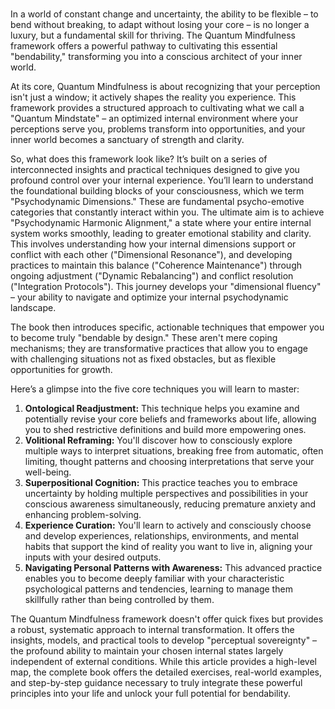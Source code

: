 ###
In a world of constant change and uncertainty, the ability to be flexible – to bend without breaking, to adapt without losing your core – is no longer a luxury, but a fundamental skill for thriving. The Quantum Mindfulness framework offers a powerful pathway to cultivating this essential "bendability," transforming you into a conscious architect of your inner world.

At its core, Quantum Mindfulness is about recognizing that your perception isn't just a window; it actively shapes the reality you experience. This framework provides a structured approach to cultivating what we call a "Quantum Mindstate" – an optimized internal environment where your perceptions serve you, problems transform into opportunities, and your inner world becomes a sanctuary of strength and clarity.

So, what does this framework look like? It’s built on a series of interconnected insights and practical techniques designed to give you profound control over your internal experience. You’ll learn to understand the foundational building blocks of your consciousness, which we term "Psychodynamic Dimensions." These are fundamental psycho-emotive categories that constantly interact within you. The ultimate aim is to achieve "Psychodynamic Harmonic Alignment," a state where your entire internal system works smoothly, leading to greater emotional stability and clarity. This involves understanding how your internal dimensions support or conflict with each other ("Dimensional Resonance"), and developing practices to maintain this balance ("Coherence Maintenance") through ongoing adjustment ("Dynamic Rebalancing") and conflict resolution ("Integration Protocols"). This journey develops your "dimensional fluency" – your ability to navigate and optimize your internal psychodynamic landscape.

The book then introduces specific, actionable techniques that empower you to become truly "bendable by design." These aren't mere coping mechanisms; they are transformative practices that allow you to engage with challenging situations not as fixed obstacles, but as flexible opportunities for growth.

Here’s a glimpse into the five core techniques you will learn to master:

1.  **Ontological Readjustment:** This technique helps you examine and potentially revise your core beliefs and frameworks about life, allowing you to shed restrictive definitions and build more empowering ones.
2.  **Volitional Reframing:** You'll discover how to consciously explore multiple ways to interpret situations, breaking free from automatic, often limiting, thought patterns and choosing interpretations that serve your well-being.
3.  **Superpositional Cognition:** This practice teaches you to embrace uncertainty by holding multiple perspectives and possibilities in your conscious awareness simultaneously, reducing premature anxiety and enhancing problem-solving.
4.  **Experience Curation:** You'll learn to actively and consciously choose and develop experiences, relationships, environments, and mental habits that support the kind of reality you want to live in, aligning your inputs with your desired outputs.
5.  **Navigating Personal Patterns with Awareness:** This advanced practice enables you to become deeply familiar with your characteristic psychological patterns and tendencies, learning to manage them skillfully rather than being controlled by them.

The Quantum Mindfulness framework doesn't offer quick fixes but provides a robust, systematic approach to internal transformation. It offers the insights, models, and practical tools to develop "perceptual sovereignty" – the profound ability to maintain your chosen internal states largely independent of external conditions. While this article provides a high-level map, the complete book offers the detailed exercises, real-world examples, and step-by-step guidance necessary to truly integrate these powerful principles into your life and unlock your full potential for bendability.